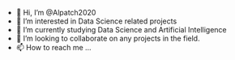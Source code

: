 - 👋 Hi, I’m @Alpatch2020
- 👀 I’m interested in Data Science related projects
- 🌱 I’m currently studying Data Science and Artificial Intelligence
- 💞️ I’m looking to collaborate on any projects in  the field.
- 📫 How to reach me ...

<!---
Alpatch2020/Alpatch2020 is a ✨ special ✨ repository because its `README.md` (this file) appears on your GitHub profile.
You can click the Preview link to take a look at your changes.
--->

